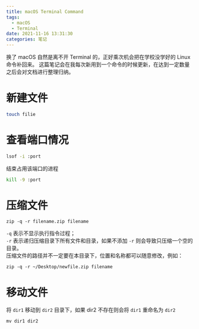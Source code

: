 ```yaml
---
title: macOS Terminal Command
tags:
  - macOS
  - Terminal
date: 2021-11-16 13:31:30
categories: 笔记
---
```

换了 macOS 自然是离不开 Terminal 的，正好乘次机会把在学校没学好的 Linux 命令补回来。
这篇笔记会在我每次新用到一个命令的时候更新，在达到一定数量之后会对文档进行整理归纳。
<!-- more -->
  
# 新建文件
``` zsh
touch filie
```
# 查看端口情况
``` zsh
lsof -i :port
```
结束占用该端口的进程
``` zsh
kill -9 :port
```
# 压缩文件
```
zip -q -r filename.zip filename
```
`-q` 表示不显示执行指令过程；  
`-r` 表示递归压缩目录下所有文件和目录，如果不添加 `-r` 则会导致只压缩一个空的目录。  
压缩文件的路径并不一定要在本目录下，位置和名称都可以随意修改，例如：
```
zip -q -r ~/Desktop/newfile.zip filename
```

# 移动文件
将 `dir1` 移动到 `dir2` 目录下，如果 dir2 不存在则会将 `dir1` 重命名为 `dir2`
```
mv dir1 dir2
```

